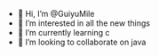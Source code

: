 - 👋 Hi, I’m @GuiyuMile
- 👀 I’m interested in all the new things 
- 🌱 I’m currently learning c 
- 💞️ I’m looking to collaborate on java
<!---
GuiyuMile/GuiyuMile is a ✨ special ✨ repository because its `README.md` (this file) appears on your GitHub profile.
You can click the Preview link to take a look at your changes.
--->
